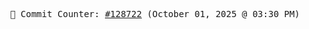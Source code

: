 <p align="center">
    <samp>
        📮 Commit Counter: <a href="https://github.com/Javascript-void0/Javascript-void0/commits/main">#128722</a> (October 01, 2025 @ 03:30 PM)
    </samp>
</p>